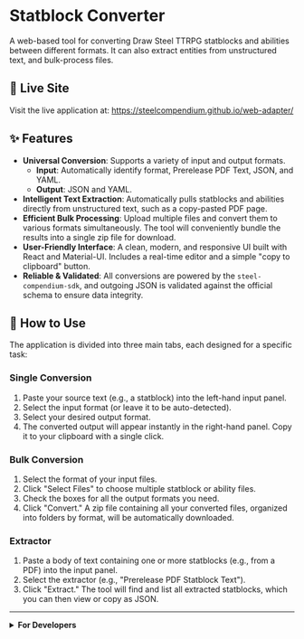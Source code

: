 # Statblock Converter

A web-based tool for converting Draw Steel TTRPG statblocks and abilities between different formats. It can also extract entities from unstructured text, and bulk-process files.

## 🚀 Live Site

Visit the live application at: https://steelcompendium.github.io/web-adapter/

## ✨ Features

- **Universal Conversion**: Supports a variety of input and output formats.
    - **Input**: Automatically identify format, Prerelease PDF Text, JSON, and YAML.
    - **Output**: JSON and YAML.
- **Intelligent Text Extraction**: Automatically pulls statblocks and abilities directly from unstructured text, such as a copy-pasted PDF page.
- **Efficient Bulk Processing**: Upload multiple files and convert them to various formats simultaneously. The tool will conveniently bundle the results into a single zip file for download.
- **User-Friendly Interface**: A clean, modern, and responsive UI built with React and Material-UI. Includes a real-time editor and a simple "copy to clipboard" button.
- **Reliable & Validated**: All conversions are powered by the `steel-compendium-sdk`, and outgoing JSON is validated against the official schema to ensure data integrity.

## 📖 How to Use

The application is divided into three main tabs, each designed for a specific task:

### Single Conversion
1.  Paste your source text (e.g., a statblock) into the left-hand input panel.
2.  Select the input format (or leave it to be auto-detected).
3.  Select your desired output format.
4.  The converted output will appear instantly in the right-hand panel. Copy it to your clipboard with a single click.

### Bulk Conversion
1.  Select the format of your input files.
2.  Click "Select Files" to choose multiple statblock or ability files.
3.  Check the boxes for all the output formats you need.
4.  Click "Convert." A zip file containing all your converted files, organized into folders by format, will be automatically downloaded.

### Extractor
1.  Paste a body of text containing one or more statblocks (e.g., from a PDF) into the input panel.
2.  Select the extractor (e.g., "Prerelease PDF Statblock Text").
3.  Click "Extract." The tool will find and list all extracted statblocks, which you can then view or copy as JSON.

---

<details>
<summary><b>For Developers</b></summary>

## 🛠️ Local Development

1.  **Install dependencies:**
    ```bash
    npm install
    ```

1.  **Run the development server:**
    ```bash
    npm start
    ```
    This runs the app in development mode. Open [http://localhost:3000](http://localhost:3000) to view it in your browser.

## 🔧 Architecture & Core Concepts

The conversion logic is powered by the [**steel-compendium-sdk**](https://github.com/SteelCompendium/data-sdk-npm), which provides a standardized way to work with statblock and ability data.

-   **`ConverterRegistry`**: A singleton that manages all available Readers, Writers, and Extractors.
-   **Readers**: Parse input text from a specific format into a standardized SDK object.
-   **Writers**: Format a standardized object into a specific output string.
-   **Extractors**: Find and parse entities from larger bodies of unstructured text.

For details on the data model, please refer to the `data-sdk-npm` documentation.

## 🤝 Contributing

Contributions are welcome! Please fork the repository, create a feature branch, and submit a pull request.

## 📄 License

This project is licensed under the MIT License.

</details>